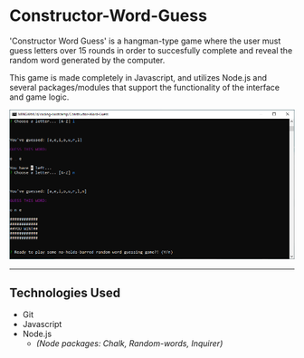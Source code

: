# Constructor-Word-Guess

'Constructor Word Guess' is a hangman-type game where the user must guess letters over 15 rounds in order to succesfully complete and reveal the random word generated by the computer.

This game is made completely in Javascript, and utilizes Node.js and several packages/modules that support the functionality of the interface and game logic.

<img src="images/Capture.PNG">

---

## Technologies Used

- Git
- Javascript
- Node.js
    - *(Node packages: Chalk, Random-words, Inquirer)*



